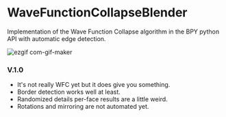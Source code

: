 # WaveFunctionCollapseBlender
Implementation of the Wave Function Collapse algorithm in the BPY python API with automatic edge detection.

![ezgif com-gif-maker](https://user-images.githubusercontent.com/92323990/173237919-67791428-4b5c-4da8-9e69-aaa68621709a.gif)

### V.1.0
- It's not really WFC yet but it does give you something.
- Border detection works well at least.
- Randomized details per-face results are a little weird.
- Rotations and mirroring are not automated yet.
